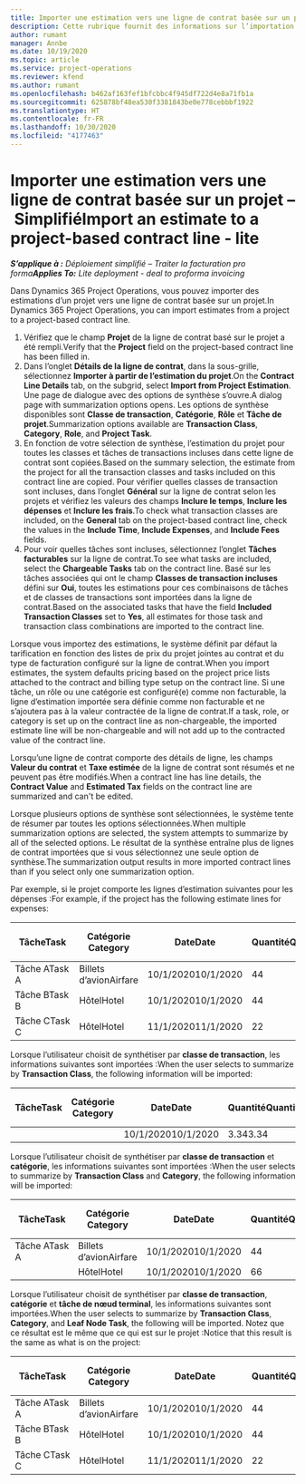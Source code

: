 ```yaml
---
title: Importer une estimation vers une ligne de contrat basée sur un projet – Simplifié
description: Cette rubrique fournit des informations sur l’importation des estimations financières à partir d’un projet vers une ligne de contrat.
author: rumant
manager: Annbe
ms.date: 10/19/2020
ms.topic: article
ms.service: project-operations
ms.reviewer: kfend
ms.author: rumant
ms.openlocfilehash: b462af163fef1bfcbbc4f945df722d4e8a71fb1a
ms.sourcegitcommit: 625878bf48ea530f3381843be0e778cebbbf1922
ms.translationtype: HT
ms.contentlocale: fr-FR
ms.lasthandoff: 10/30/2020
ms.locfileid: "4177463"
---
```

# <a name="import-an-estimate-to-a-project-based-contract-line---lite"></a><span data-ttu-id="23e9d-103">Importer une estimation vers une ligne de contrat basée sur un projet – Simplifié</span><span class="sxs-lookup"><span data-stu-id="23e9d-103">Import an estimate to a project-based contract line - lite</span></span>

<span data-ttu-id="23e9d-104">_**S’applique à :** Déploiement simplifié – Traiter la facturation pro forma_</span><span class="sxs-lookup"><span data-stu-id="23e9d-104">_**Applies To:** Lite deployment - deal to proforma invoicing_</span></span>

<span data-ttu-id="23e9d-105">Dans Dynamics 365 Project Operations, vous pouvez importer des estimations d’un projet vers une ligne de contrat basée sur un projet.</span><span class="sxs-lookup"><span data-stu-id="23e9d-105">In Dynamics 365 Project Operations, you can import estimates from a project to a project-based contract line.</span></span>

1. <span data-ttu-id="23e9d-106">Vérifiez que le champ **Projet** de la ligne de contrat basé sur le projet a été rempli.</span><span class="sxs-lookup"><span data-stu-id="23e9d-106">Verify that the **Project** field on the project-based contract line has been filled in.</span></span>
2. <span data-ttu-id="23e9d-107">Dans l’onglet **Détails de la ligne de contrat**, dans la sous-grille, sélectionnez **Importer à partir de l’estimation du projet**.</span><span class="sxs-lookup"><span data-stu-id="23e9d-107">On the **Contract Line Details** tab, on the subgrid, select **Import from Project Estimation**.</span></span> <span data-ttu-id="23e9d-108">Une page de dialogue avec des options de synthèse s’ouvre.</span><span class="sxs-lookup"><span data-stu-id="23e9d-108">A dialog page with summarization options opens.</span></span> <span data-ttu-id="23e9d-109">Les options de synthèse disponibles sont **Classe de transaction**, **Catégorie**, **Rôle** et **Tâche de projet**.</span><span class="sxs-lookup"><span data-stu-id="23e9d-109">Summarization options available are **Transaction Class**, **Category**, **Role**, and **Project Task**.</span></span>
3. <span data-ttu-id="23e9d-110">En fonction de votre sélection de synthèse, l’estimation du projet pour toutes les classes et tâches de transactions incluses dans cette ligne de contrat sont copiées.</span><span class="sxs-lookup"><span data-stu-id="23e9d-110">Based on the summary selection, the estimate from the project for all the transaction classes and tasks included on this contract line are copied.</span></span> <span data-ttu-id="23e9d-111">Pour vérifier quelles classes de transaction sont incluses, dans l’onglet **Général** sur la ligne de contrat selon les projets et vérifiez les valeurs des champs **Inclure le temps**, **Inclure les dépenses** et **Inclure les frais**.</span><span class="sxs-lookup"><span data-stu-id="23e9d-111">To check what transaction classes are included, on the **General** tab on the project-based contract line, check the values in the **Include Time**, **Include Expenses**, and **Include Fees** fields.</span></span> 
4. <span data-ttu-id="23e9d-112">Pour voir quelles tâches sont incluses, sélectionnez l’onglet **Tâches facturables** sur la ligne de contrat.</span><span class="sxs-lookup"><span data-stu-id="23e9d-112">To see what tasks are included, select the **Chargeable Tasks** tab on the contract line.</span></span> <span data-ttu-id="23e9d-113">Basé sur les tâches associées qui ont le champ **Classes de transaction incluses** défini sur **Oui**, toutes les estimations pour ces combinaisons de tâches et de classes de transactions sont importées dans la ligne de contrat.</span><span class="sxs-lookup"><span data-stu-id="23e9d-113">Based on the associated tasks that have the field **Included Transaction Classes** set to **Yes**, all estimates for those task and transaction class combinations are imported to the contract line.</span></span>

<span data-ttu-id="23e9d-114">Lorsque vous importez des estimations, le système définit par défaut la tarification en fonction des listes de prix du projet jointes au contrat et du type de facturation configuré sur la ligne de contrat.</span><span class="sxs-lookup"><span data-stu-id="23e9d-114">When you import estimates, the system defaults pricing based on the project price lists attached to the contract and billing type setup on the contract line.</span></span> <span data-ttu-id="23e9d-115">Si une tâche, un rôle ou une catégorie est configuré(e) comme non facturable, la ligne d’estimation importée sera définie comme non facturable et ne s’ajoutera pas à la valeur contractée de la ligne de contrat.</span><span class="sxs-lookup"><span data-stu-id="23e9d-115">If a task, role, or category is set up on the contract line as non-chargeable, the imported estimate line will be non-chargeable and will not add up to the contracted value of the contract line.</span></span>

<span data-ttu-id="23e9d-116">Lorsqu’une ligne de contrat comporte des détails de ligne, les champs **Valeur du contrat** et **Taxe estimée** de la ligne de contrat sont résumés et ne peuvent pas être modifiés.</span><span class="sxs-lookup"><span data-stu-id="23e9d-116">When a contract line has line details, the **Contract Value** and **Estimated Tax** fields on the contract line are summarized and can't be edited.</span></span>

<span data-ttu-id="23e9d-117">Lorsque plusieurs options de synthèse sont sélectionnées, le système tente de résumer par toutes les options sélectionnées.</span><span class="sxs-lookup"><span data-stu-id="23e9d-117">When multiple summarization options are selected, the system attempts to summarize by all of the selected options.</span></span> <span data-ttu-id="23e9d-118">Le résultat de la synthèse entraîne plus de lignes de contrat importées que si vous sélectionnez une seule option de synthèse.</span><span class="sxs-lookup"><span data-stu-id="23e9d-118">The summarization output results in more imported contract lines than if you select only one summarization option.</span></span>

<span data-ttu-id="23e9d-119">Par exemple, si le projet comporte les lignes d’estimation suivantes pour les dépenses :</span><span class="sxs-lookup"><span data-stu-id="23e9d-119">For example, if the project has the following estimate lines for expenses:</span></span>

| <span data-ttu-id="23e9d-120">Tâche</span><span class="sxs-lookup"><span data-stu-id="23e9d-120">Task</span></span> | <span data-ttu-id="23e9d-121">Catégorie </span><span class="sxs-lookup"><span data-stu-id="23e9d-121">Category</span></span> | <span data-ttu-id="23e9d-122">Date</span><span class="sxs-lookup"><span data-stu-id="23e9d-122">Date</span></span> | <span data-ttu-id="23e9d-123">Quantité</span><span class="sxs-lookup"><span data-stu-id="23e9d-123">Quantity</span></span> | <span data-ttu-id="23e9d-124">Prix unitaire</span><span class="sxs-lookup"><span data-stu-id="23e9d-124">Unit price</span></span> | <span data-ttu-id="23e9d-125">Montant</span><span class="sxs-lookup"><span data-stu-id="23e9d-125">Amount</span></span> |
| --- | --- | --- | --- | --- | --- |
| <span data-ttu-id="23e9d-126">Tâche A</span><span class="sxs-lookup"><span data-stu-id="23e9d-126">Task A</span></span> | <span data-ttu-id="23e9d-127">Billets d’avion</span><span class="sxs-lookup"><span data-stu-id="23e9d-127">Airfare</span></span> | <span data-ttu-id="23e9d-128">10/1/2020</span><span class="sxs-lookup"><span data-stu-id="23e9d-128">10/1/2020</span></span> | <span data-ttu-id="23e9d-129">4</span><span class="sxs-lookup"><span data-stu-id="23e9d-129">4</span></span> | <span data-ttu-id="23e9d-130">400</span><span class="sxs-lookup"><span data-stu-id="23e9d-130">400</span></span> | <span data-ttu-id="23e9d-131">1600</span><span class="sxs-lookup"><span data-stu-id="23e9d-131">1600</span></span> |
| <span data-ttu-id="23e9d-132">Tâche B</span><span class="sxs-lookup"><span data-stu-id="23e9d-132">Task B</span></span> | <span data-ttu-id="23e9d-133">Hôtel</span><span class="sxs-lookup"><span data-stu-id="23e9d-133">Hotel</span></span> | <span data-ttu-id="23e9d-134">10/1/2020</span><span class="sxs-lookup"><span data-stu-id="23e9d-134">10/1/2020</span></span> | <span data-ttu-id="23e9d-135">4</span><span class="sxs-lookup"><span data-stu-id="23e9d-135">4</span></span> | <span data-ttu-id="23e9d-136">200</span><span class="sxs-lookup"><span data-stu-id="23e9d-136">200</span></span> | <span data-ttu-id="23e9d-137">800</span><span class="sxs-lookup"><span data-stu-id="23e9d-137">800</span></span> |
| <span data-ttu-id="23e9d-138">Tâche C</span><span class="sxs-lookup"><span data-stu-id="23e9d-138">Task C</span></span> | <span data-ttu-id="23e9d-139">Hôtel</span><span class="sxs-lookup"><span data-stu-id="23e9d-139">Hotel</span></span> | <span data-ttu-id="23e9d-140">11/1/2020</span><span class="sxs-lookup"><span data-stu-id="23e9d-140">11/1/2020</span></span> | <span data-ttu-id="23e9d-141">2</span><span class="sxs-lookup"><span data-stu-id="23e9d-141">2</span></span> | <span data-ttu-id="23e9d-142">200</span><span class="sxs-lookup"><span data-stu-id="23e9d-142">200</span></span> | <span data-ttu-id="23e9d-143">400</span><span class="sxs-lookup"><span data-stu-id="23e9d-143">400</span></span> |

<span data-ttu-id="23e9d-144">Lorsque l’utilisateur choisit de synthétiser par **classe de transaction**, les informations suivantes sont importées :</span><span class="sxs-lookup"><span data-stu-id="23e9d-144">When the user selects to summarize by **Transaction Class**, the following information will be imported:</span></span>

| <span data-ttu-id="23e9d-145">Tâche</span><span class="sxs-lookup"><span data-stu-id="23e9d-145">Task</span></span> | <span data-ttu-id="23e9d-146">Catégorie </span><span class="sxs-lookup"><span data-stu-id="23e9d-146">Category</span></span> | <span data-ttu-id="23e9d-147">Date</span><span class="sxs-lookup"><span data-stu-id="23e9d-147">Date</span></span> | <span data-ttu-id="23e9d-148">Quantité</span><span class="sxs-lookup"><span data-stu-id="23e9d-148">Quantity</span></span> | <span data-ttu-id="23e9d-149">Prix unitaire</span><span class="sxs-lookup"><span data-stu-id="23e9d-149">Unit price</span></span> | <span data-ttu-id="23e9d-150">Montant</span><span class="sxs-lookup"><span data-stu-id="23e9d-150">Amount</span></span> |
| --- | --- | --- | --- | --- | --- |
| &nbsp; | &nbsp; | <span data-ttu-id="23e9d-151">10/1/2020</span><span class="sxs-lookup"><span data-stu-id="23e9d-151">10/1/2020</span></span> | <span data-ttu-id="23e9d-152">3.34</span><span class="sxs-lookup"><span data-stu-id="23e9d-152">3.34</span></span> | <span data-ttu-id="23e9d-153">840</span><span class="sxs-lookup"><span data-stu-id="23e9d-153">840</span></span> | <span data-ttu-id="23e9d-154">2800</span><span class="sxs-lookup"><span data-stu-id="23e9d-154">2800</span></span> |

<span data-ttu-id="23e9d-155">Lorsque l’utilisateur choisit de synthétiser par **classe de transaction** et **catégorie**, les informations suivantes sont importées :</span><span class="sxs-lookup"><span data-stu-id="23e9d-155">When the user selects to summarize by **Transaction Class** and **Category**, the following information will be imported:</span></span>

| <span data-ttu-id="23e9d-156">Tâche</span><span class="sxs-lookup"><span data-stu-id="23e9d-156">Task</span></span> | <span data-ttu-id="23e9d-157">Catégorie </span><span class="sxs-lookup"><span data-stu-id="23e9d-157">Category</span></span> | <span data-ttu-id="23e9d-158">Date</span><span class="sxs-lookup"><span data-stu-id="23e9d-158">Date</span></span> | <span data-ttu-id="23e9d-159">Quantité</span><span class="sxs-lookup"><span data-stu-id="23e9d-159">Quantity</span></span> | <span data-ttu-id="23e9d-160">Prix unitaire</span><span class="sxs-lookup"><span data-stu-id="23e9d-160">Unit price</span></span> | <span data-ttu-id="23e9d-161">Montant</span><span class="sxs-lookup"><span data-stu-id="23e9d-161">Amount</span></span> |
| --- | --- | --- | --- | --- | --- |
| <span data-ttu-id="23e9d-162">Tâche A</span><span class="sxs-lookup"><span data-stu-id="23e9d-162">Task A</span></span> | <span data-ttu-id="23e9d-163">Billets d’avion</span><span class="sxs-lookup"><span data-stu-id="23e9d-163">Airfare</span></span> | <span data-ttu-id="23e9d-164">10/1/2020</span><span class="sxs-lookup"><span data-stu-id="23e9d-164">10/1/2020</span></span> | <span data-ttu-id="23e9d-165">4</span><span class="sxs-lookup"><span data-stu-id="23e9d-165">4</span></span> | <span data-ttu-id="23e9d-166">400</span><span class="sxs-lookup"><span data-stu-id="23e9d-166">400</span></span> | <span data-ttu-id="23e9d-167">1600</span><span class="sxs-lookup"><span data-stu-id="23e9d-167">1600</span></span> |
| &nbsp;| <span data-ttu-id="23e9d-168">Hôtel</span><span class="sxs-lookup"><span data-stu-id="23e9d-168">Hotel</span></span> | <span data-ttu-id="23e9d-169">10/1/2020</span><span class="sxs-lookup"><span data-stu-id="23e9d-169">10/1/2020</span></span> | <span data-ttu-id="23e9d-170">6</span><span class="sxs-lookup"><span data-stu-id="23e9d-170">6</span></span> | <span data-ttu-id="23e9d-171">200</span><span class="sxs-lookup"><span data-stu-id="23e9d-171">200</span></span> | <span data-ttu-id="23e9d-172">1200</span><span class="sxs-lookup"><span data-stu-id="23e9d-172">1200</span></span> |

<span data-ttu-id="23e9d-173">Lorsque l’utilisateur choisit de synthétiser par **classe de transaction**, **catégorie** et **tâche de nœud terminal**, les informations suivantes sont importées.</span><span class="sxs-lookup"><span data-stu-id="23e9d-173">When the user selects to summarize by **Transaction Class**, **Category**, and **Leaf Node Task**, the following will be imported.</span></span> <span data-ttu-id="23e9d-174">Notez que ce résultat est le même que ce qui est sur le projet :</span><span class="sxs-lookup"><span data-stu-id="23e9d-174">Notice that this result is the same as what is on the project:</span></span>

| <span data-ttu-id="23e9d-175">Tâche</span><span class="sxs-lookup"><span data-stu-id="23e9d-175">Task</span></span> | <span data-ttu-id="23e9d-176">Catégorie </span><span class="sxs-lookup"><span data-stu-id="23e9d-176">Category</span></span> | <span data-ttu-id="23e9d-177">Date</span><span class="sxs-lookup"><span data-stu-id="23e9d-177">Date</span></span> | <span data-ttu-id="23e9d-178">Quantité</span><span class="sxs-lookup"><span data-stu-id="23e9d-178">Quantity</span></span> | <span data-ttu-id="23e9d-179">Prix unitaire</span><span class="sxs-lookup"><span data-stu-id="23e9d-179">Unit price</span></span> | <span data-ttu-id="23e9d-180">Montant</span><span class="sxs-lookup"><span data-stu-id="23e9d-180">Amount</span></span> |
| --- | --- | --- | --- | --- | --- |
| <span data-ttu-id="23e9d-181">Tâche A</span><span class="sxs-lookup"><span data-stu-id="23e9d-181">Task A</span></span> | <span data-ttu-id="23e9d-182">Billets d’avion</span><span class="sxs-lookup"><span data-stu-id="23e9d-182">Airfare</span></span> | <span data-ttu-id="23e9d-183">10/1/2020</span><span class="sxs-lookup"><span data-stu-id="23e9d-183">10/1/2020</span></span> | <span data-ttu-id="23e9d-184">4</span><span class="sxs-lookup"><span data-stu-id="23e9d-184">4</span></span> | <span data-ttu-id="23e9d-185">400</span><span class="sxs-lookup"><span data-stu-id="23e9d-185">400</span></span> | <span data-ttu-id="23e9d-186">1600</span><span class="sxs-lookup"><span data-stu-id="23e9d-186">1600</span></span> |
| <span data-ttu-id="23e9d-187">Tâche B</span><span class="sxs-lookup"><span data-stu-id="23e9d-187">Task B</span></span> | <span data-ttu-id="23e9d-188">Hôtel</span><span class="sxs-lookup"><span data-stu-id="23e9d-188">Hotel</span></span> | <span data-ttu-id="23e9d-189">10/1/2020</span><span class="sxs-lookup"><span data-stu-id="23e9d-189">10/1/2020</span></span> | <span data-ttu-id="23e9d-190">4</span><span class="sxs-lookup"><span data-stu-id="23e9d-190">4</span></span> | <span data-ttu-id="23e9d-191">200</span><span class="sxs-lookup"><span data-stu-id="23e9d-191">200</span></span> | <span data-ttu-id="23e9d-192">800</span><span class="sxs-lookup"><span data-stu-id="23e9d-192">800</span></span> |
| <span data-ttu-id="23e9d-193">Tâche C</span><span class="sxs-lookup"><span data-stu-id="23e9d-193">Task C</span></span> | <span data-ttu-id="23e9d-194">Hôtel</span><span class="sxs-lookup"><span data-stu-id="23e9d-194">Hotel</span></span> | <span data-ttu-id="23e9d-195">11/1/2020</span><span class="sxs-lookup"><span data-stu-id="23e9d-195">11/1/2020</span></span> | <span data-ttu-id="23e9d-196">2</span><span class="sxs-lookup"><span data-stu-id="23e9d-196">2</span></span> | <span data-ttu-id="23e9d-197">200</span><span class="sxs-lookup"><span data-stu-id="23e9d-197">200</span></span> | <span data-ttu-id="23e9d-198">400</span><span class="sxs-lookup"><span data-stu-id="23e9d-198">400</span></span> |
